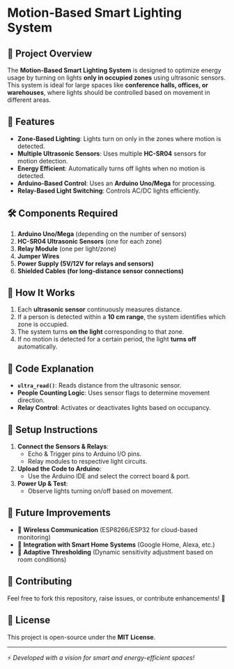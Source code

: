 # Motion-Based Smart Lighting System

## 📌 Project Overview
The **Motion-Based Smart Lighting System** is designed to optimize energy usage by turning on lights **only in occupied zones** using ultrasonic sensors. This system is ideal for large spaces like **conference halls, offices, or warehouses**, where lights should be controlled based on movement in different areas.

## 🚀 Features
- **Zone-Based Lighting**: Lights turn on only in the zones where motion is detected.
- **Multiple Ultrasonic Sensors**: Uses multiple **HC-SR04** sensors for motion detection.
- **Energy Efficient**: Automatically turns off lights when no motion is detected.
- **Arduino-Based Control**: Uses an **Arduino Uno/Mega** for processing.
- **Relay-Based Light Switching**: Controls AC/DC lights efficiently.

## 🛠️ Components Required
1. **Arduino Uno/Mega** (depending on the number of sensors)
2. **HC-SR04 Ultrasonic Sensors** (one for each zone)
3. **Relay Module** (one per light/zone)
4. **Jumper Wires**
5. **Power Supply (5V/12V for relays and sensors)**
6. **Shielded Cables (for long-distance sensor connections)**

## 🔧 How It Works
1. Each **ultrasonic sensor** continuously measures distance.
2. If a person is detected within a **10 cm range**, the system identifies which zone is occupied.
3. The system turns **on the light** corresponding to that zone.
4. If no motion is detected for a certain period, the light **turns off** automatically.

## 📑 Code Explanation
- **`ultra_read()`**: Reads distance from the ultrasonic sensor.
- **People Counting Logic**: Uses sensor flags to determine movement direction.
- **Relay Control**: Activates or deactivates lights based on occupancy.

## 🔌 Setup Instructions
1. **Connect the Sensors & Relays**:
   - Echo & Trigger pins to Arduino I/O pins.
   - Relay modules to respective light circuits.
2. **Upload the Code to Arduino**:
   - Use the Arduino IDE and select the correct board & port.
3. **Power Up & Test**:
   - Observe lights turning on/off based on movement.

## 📝 Future Improvements
- 📡 **Wireless Communication** (ESP8266/ESP32 for cloud-based monitoring)
- 🏢 **Integration with Smart Home Systems** (Google Home, Alexa, etc.)
- 🔄 **Adaptive Thresholding** (Dynamic sensitivity adjustment based on room conditions)

## 🤝 Contributing
Feel free to fork this repository, raise issues, or contribute enhancements! 🎉

## 📜 License
This project is open-source under the **MIT License**.

---
⚡ *Developed with a vision for smart and energy-efficient spaces!*

